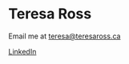  <html>
   <head>
     <title>Teresa Ross</title>
   </head>
  </html>

# Teresa Ross

Email me at <teresa@teresaross.ca>

[LinkedIn](https://ca.linkedin.com/in/ross-teresa)
